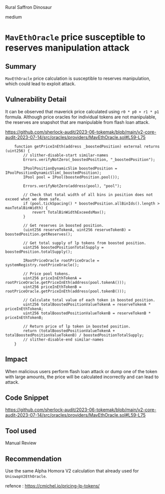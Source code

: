 Rural Saffron Dinosaur

medium

# `MavEthOracle` price susceptible to reserves manipulation attack
## Summary

`MavEthOracle` price calculation is susceptible to reserves manipulation, which could lead to exploit attack.

## Vulnerability Detail

It can be observed that maverick price calculated using `r0 * p0 + r1 * p1` formula. Although price oracles for individual tokens are not manipulable,  the reserves are snapshot that are manipulable from flash loan attack.

https://github.com/sherlock-audit/2023-06-tokemak/blob/main/v2-core-audit-2023-07-14/src/oracles/providers/MavEthOracle.sol#L59-L75

```solidity
    function getPriceInEth(address _boostedPosition) external returns (uint256) {
        // slither-disable-start similar-names
        Errors.verifyNotZero(_boostedPosition, "_boostedPosition");

        IPoolPositionDynamicSlim boostedPosition = IPoolPositionDynamicSlim(_boostedPosition);
        IPool pool = IPool(boostedPosition.pool());

        Errors.verifyNotZero(address(pool), "pool");

        // Check that total width of all bins in position does not exceed what we deem safe.
        if (pool.tickSpacing() * boostedPosition.allBinIds().length > maxTotalBinWidth) {
            revert TotalBinWidthExceedsMax();
        }

        // Get reserves in boosted position.
        (uint256 reserveTokenA, uint256 reserveTokenB) = boostedPosition.getReserves();

        // Get total supply of lp tokens from boosted position.
        uint256 boostedPositionTotalSupply = boostedPosition.totalSupply();

        IRootPriceOracle rootPriceOracle = systemRegistry.rootPriceOracle();

        // Price pool tokens.
        uint256 priceInEthTokenA = rootPriceOracle.getPriceInEth(address(pool.tokenA()));
        uint256 priceInEthTokenB = rootPriceOracle.getPriceInEth(address(pool.tokenB()));

        // Calculate total value of each token in boosted position.
        uint256 totalBoostedPositionValueTokenA = reserveTokenA * priceInEthTokenA;
        uint256 totalBoostedPositionValueTokenB = reserveTokenB * priceInEthTokenB;

        // Return price of lp token in boosted position.
        return (totalBoostedPositionValueTokenA + totalBoostedPositionValueTokenB) / boostedPositionTotalSupply;
        // slither-disable-end similar-names
    }
``` 

## Impact

When malicious users perform flash loan attack or dump one of the token with large amounts, the price will be calculated incorrectly and can lead to attack.

## Code Snippet

https://github.com/sherlock-audit/2023-06-tokemak/blob/main/v2-core-audit-2023-07-14/src/oracles/providers/MavEthOracle.sol#L59-L75

## Tool used

Manual Review

## Recommendation

Use the same Alpha Homora V2 calculation that already used for `UniswapV2EthOracle`.

refence : https://cmichel.io/pricing-lp-tokens/
